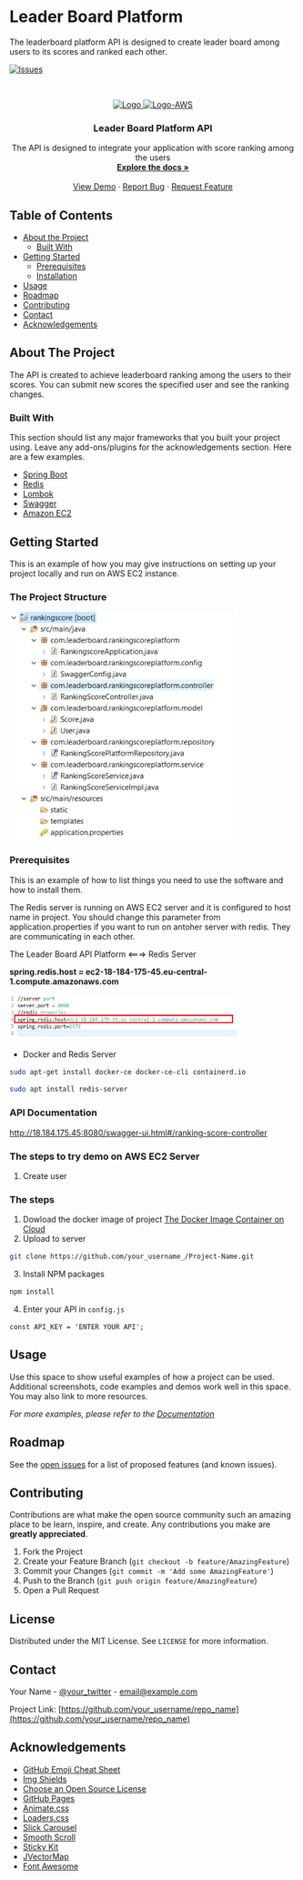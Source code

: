 # Leader Board Platform
The leaderboard platform API is designed to create leader board among users to its scores and ranked each other.




[![Issues][issues-shield]][issues-url]



<!-- PROJECT LOGO -->
<br />
<p align="center">
  <a href="https://github.com/ayciceksamet/leaderboardplatform/blob/master/README.md">
    <img src="https://camo.githubusercontent.com/d92c579684f6c4040ba5e1ae91c80fb95aa1ff59/68747470733a2f2f70726f6772616d6d6572667269656e642e636f6d2f696d672f636f6e74656e742f726f627573742d626f6f745f7469746c652e706e67" alt="Logo" width="500" height="150">
    <img src="https://upload.wikimedia.org/wikipedia/commons/5/5c/AWS_Simple_Icons_AWS_Cloud.svg" alt="Logo-AWS" width="200" height="150">
    
  </a>

  <h3 align="center">Leader Board Platform API</h3>

  <p align="center">
    The API is designed to integrate your application with score ranking among the users
    <br />
    <a href="https://github.com/ayciceksamet/leaderboardplatform/blob/master/README.md"><strong>Explore the docs »</strong></a>
    <br />
    <br />
    <a href="http://18.184.175.45:8080/leaderboard">View Demo</a>
    ·
    <a href="https://github.com/ayciceksamet/leaderboardplatform/issues">Report Bug</a>
    ·
    <a href="https://github.com/ayciceksamet/leaderboardplatform/issues">Request Feature</a>
  </p>
</p>



<!-- TABLE OF CONTENTS -->
## Table of Contents

* [About the Project](#about-the-project)
  * [Built With](#built-with)
* [Getting Started](#getting-started)
  * [Prerequisites](#prerequisites)
  * [Installation](#installation)
* [Usage](#usage)
* [Roadmap](#roadmap)
* [Contributing](#contributing)
* [Contact](#contact)
* [Acknowledgements](#acknowledgements)


<!-- ABOUT THE PROJECT -->
## About The Project

The API is created to achieve leaderboard ranking among the users to their scores. You can submit new scores the specified user and see the ranking changes.


### Built With
This section should list any major frameworks that you built your project using. Leave any add-ons/plugins for the acknowledgements section. Here are a few examples.
* [Spring Boot](https://spring.io/projects/spring-boot)
* [Redis](https://redis.io/)
* [Lombok](https://projectlombok.org/)
* [Swagger](https://swagger.io/)
* [Amazon EC2](https://aws.amazon.com/tr/ec2/)



<!-- GETTING STARTED -->
## Getting Started

This is an example of how you may give instructions on setting up your project locally and run on AWS EC2 instance.

### The Project Structure

 <img src="https://github.com/ayciceksamet/leaderboardplatform/blob/master/1.PNG" alt="Logo-structure" width="400" height="400">


### Prerequisites

This is an example of how to list things you need to use the software and how to install them.

The Redis server is running on AWS EC2 server and it is configured to host name in project. You should change this parameter from application.properties if you want to run on antoher server with redis. They are communicating in each other.

The Leader Board API Platform <===> Redis Server

**spring.redis.host = ec2-18-184-175-45.eu-central-1.compute.amazonaws.com**

 <img src="https://github.com/ayciceksamet/leaderboardplatform/blob/master/2.png" alt="Logo-structure" width="400" height="80">


* Docker and Redis Server
```sh
sudo apt-get install docker-ce docker-ce-cli containerd.io
```

```sh
sudo apt install redis-server
```

### API Documentation

http://18.184.175.45:8080/swagger-ui.html#/ranking-score-controller




### The steps to try demo on AWS EC2 Server

1. Create user

### The steps

1. Dowload the docker image of project [The Docker Image Container on Cloud](https://drive.google.com/file/d/1VTxVqt3RfW3vLse5ygMy5xm7B74n5ROx/view?usp=sharing)
2. Upload to server
```sh
git clone https://github.com/your_username_/Project-Name.git
```
3. Install NPM packages
```sh
npm install
```
4. Enter your API in `config.js`
```JS
const API_KEY = 'ENTER YOUR API';
```



<!-- USAGE EXAMPLES -->
## Usage

Use this space to show useful examples of how a project can be used. Additional screenshots, code examples and demos work well in this space. You may also link to more resources.

_For more examples, please refer to the [Documentation](https://example.com)_



<!-- ROADMAP -->
## Roadmap

See the [open issues](https://github.com/othneildrew/Best-README-Template/issues) for a list of proposed features (and known issues).



<!-- CONTRIBUTING -->
## Contributing

Contributions are what make the open source community such an amazing place to be learn, inspire, and create. Any contributions you make are **greatly appreciated**.

1. Fork the Project
2. Create your Feature Branch (`git checkout -b feature/AmazingFeature`)
3. Commit your Changes (`git commit -m 'Add some AmazingFeature'`)
4. Push to the Branch (`git push origin feature/AmazingFeature`)
5. Open a Pull Request



<!-- LICENSE -->
## License

Distributed under the MIT License. See `LICENSE` for more information.



<!-- CONTACT -->
## Contact

Your Name - [@your_twitter](https://twitter.com/your_username) - email@example.com

Project Link: [https://github.com/your_username/repo_name](https://github.com/your_username/repo_name)



<!-- ACKNOWLEDGEMENTS -->
## Acknowledgements
* [GitHub Emoji Cheat Sheet](https://www.webpagefx.com/tools/emoji-cheat-sheet)
* [Img Shields](https://shields.io)
* [Choose an Open Source License](https://choosealicense.com)
* [GitHub Pages](https://pages.github.com)
* [Animate.css](https://daneden.github.io/animate.css)
* [Loaders.css](https://connoratherton.com/loaders)
* [Slick Carousel](https://kenwheeler.github.io/slick)
* [Smooth Scroll](https://github.com/cferdinandi/smooth-scroll)
* [Sticky Kit](http://leafo.net/sticky-kit)
* [JVectorMap](http://jvectormap.com)
* [Font Awesome](https://fontawesome.com)





<!-- MARKDOWN LINKS & IMAGES -->
<!-- https://www.markdownguide.org/basic-syntax/#reference-style-links -->
[contributors-shield]: https://img.shields.io/github/contributors/othneildrew/Best-README-Template.svg?style=flat-square
[contributors-url]: https://github.com/othneildrew/Best-README-Template/graphs/contributors
[forks-shield]: https://img.shields.io/github/forks/othneildrew/Best-README-Template.svg?style=flat-square
[forks-url]: https://github.com/othneildrew/Best-README-Template/network/members
[stars-shield]: https://img.shields.io/github/stars/othneildrew/Best-README-Template.svg?style=flat-square
[stars-url]: https://github.com/othneildrew/Best-README-Template/stargazers
[issues-shield]: https://img.shields.io/github/issues/othneildrew/Best-README-Template.svg?style=flat-square
[issues-url]: https://github.com/othneildrew/Best-README-Template/issues
[license-shield]: https://img.shields.io/github/license/othneildrew/Best-README-Template.svg?style=flat-square
[license-url]: https://github.com/othneildrew/Best-README-Template/blob/master/LICENSE.txt
[linkedin-shield]: https://img.shields.io/badge/-LinkedIn-black.svg?style=flat-square&logo=linkedin&colorB=555
[linkedin-url]: https://linkedin.com/in/othneildrew
[product-screenshot]: images/screenshot.png
